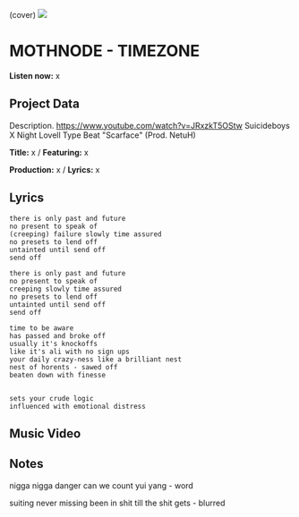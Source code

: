 (cover) ![](57175019_319474918741616_8502199518755923887_n.jpg)

# MOTHNODE - TIMEZONE

**Listen now:** x

## Project Data

Description.
https://www.youtube.com/watch?v=JRxzkT5OStw
Suicideboys X Night Lovell Type Beat "Scarface" (Prod. NetuH)

**Title:** x / **Featuring:** x

**Production:** x / **Lyrics:** x

## Lyrics

```
there is only past and future
no present to speak of
(creeping) failure slowly time assured
no presets to lend off
untainted until send off
send off

there is only past and future
no present to speak of
creeping slowly time assured
no presets to lend off
untainted until send off
send off

time to be aware
has passed and broke off
usually it's knockoffs
like it's ali with no sign ups
your daily crazy-ness like a brilliant nest
nest of horents - sawed off
beaten down with finesse


sets your crude logic
influenced with emotional distress

```

## Music Video


## Notes

nigga nigga danger
can we count yui yang - word

suiting never missing
been in shit till the shit gets - blurred
